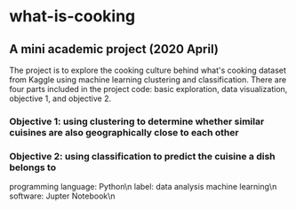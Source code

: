 # what-is-cooking
## A mini academic project (2020 April)
The project is to explore the cooking culture behind what's cooking dataset from Kaggle using machine learning clustering and classification. There are four parts included in the project code: basic exploration, data visualization, objective 1, and objective 2.
### Objective 1: using clustering to determine whether similar cuisines are also geographically close to each other
### Objective 2: using classification to predict the cuisine a dish belongs to
programming language: Python\n
label: data analysis    machine learning\n
software: Jupter Notebook\n
